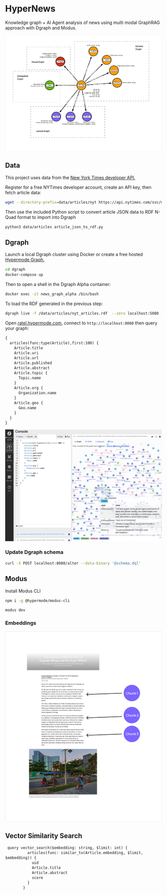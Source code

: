 # HyperNews

Knowledge graph + AI Agent analysis of news using multi modal GraphRAG approach with Dgraph and Modus.

![hyper-news graph data model](img/graph-model.png)

## Data

This project uses data from the [New York Times developer API.](https://developer.nytimes.com/docs/most-popular-product/1/overview)

Register for a free NYTimes developer account, create an API key, then fetch article data:

```bash
wget --directory-prefix=data/articles/nyt https://api.nytimes.com/svc/mostpopular/v2/viewed/1.json?api-key=yourkey
```

Then use the included Python script to convert article JSON data to RDF N-Quad format to import into Dgraph

```bash
python3 data/articles article_json_to_rdf.py
```

## Dgraph

Launch a local Dgraph cluster using Docker or create a free hosted [Hypermode Graph.](https://hypermode.com)

```bash
cd dgraph
docker-compose up
```

Then to open a shell in the Dgraph Alpha container:

```bash
docker exec -it news_graph_alpha /bin/bash
```

To load the RDF generated in the previous step:

```bash
dgraph live -f /data/articles/nyt_articles.rdf  --zero localhost:5080
```

Open [ratel.hypermode.com](https://ratel.hypermode.com), connect to `http://localhost:8080` then query your graph:

```dql
{
  articles(func:type(Article),first:100) {
	Article.title
    Article.uri
    Article.url
    Article.published
    Article.abstract
    Article.topic {
      Topic.name
    }
    Article.org {
      Organization.name
    }
    Article.geo {
      Geo.name
    }
  }
}
```

![querying the graph using Ratel](img/ratel-query.png)

### Update Dgraph schema

```bash
curl -X POST localhost:8080/alter --data-binary '@schema.dql'
```

## Modus

Install Modus CLI

```bash
npm i -g @hypermode/modus-cli
```

```bash
modus dev
```

### Embeddings

![chunking the articles](img/chunks.png)

## Vector Similarity Search

```dql
 query vector_search($embedding: string, $limit: int) {
          articles(func: similar_to(Article.embedding, $limit, $embedding)) {
            uid
            Article.title
            Article.abstract
            score
          }
        }
```
